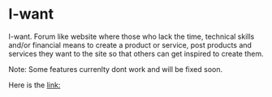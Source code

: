 # I-want
I-want. Forum like website where those who lack the time, technical skills and/or financial means to create a product or service, post products and services they want to the site so that others can get inspired to create them.

Note: Some features currenlty dont work and will be fixed soon.

Here is the <a href=https://i--want.herokuapp.com/> link: </a>
